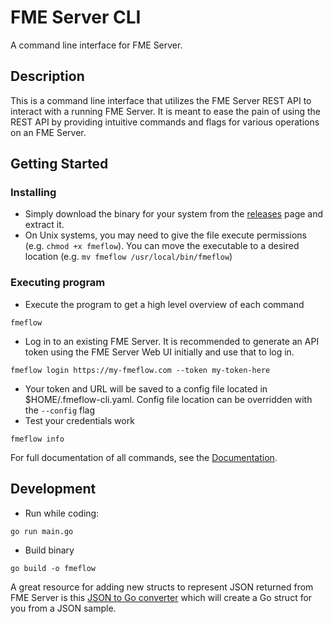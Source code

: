 # FME Server CLI

A command line interface for FME Server.

## Description

This is a command line interface that utilizes the FME Server REST API to interact with a running FME Server. It is meant to ease the pain of using the REST API by providing intuitive commands and flags for various operations on an FME Server.

## Getting Started

### Installing

* Simply download the binary for your system from the [releases](https://github.com/safesoftware/fmeflow-cli/releases) page and extract it.
* On Unix systems, you may need to give the file execute permissions (e.g. `chmod +x fmeflow`). You can move the executable to a desired location (e.g. `mv fmeflow /usr/local/bin/fmeflow`)

### Executing program

* Execute the program to get a high level overview of each command
```
fmeflow
```
* Log in to an existing FME Server. It is recommended to generate an API token using the FME Server Web UI initially and use that to log in.
```
fmeflow login https://my-fmeflow.com --token my-token-here
```
* Your token and URL will be saved to a config file located in $HOME/.fmeflow-cli.yaml. Config file location can be overridden with the `--config` flag
* Test your credentials work
```
fmeflow info
```

For full documentation of all commands, see the [Documentation](docs/fmeflow.md).


## Development

* Run while coding:
```
go run main.go
```
* Build binary
```
go build -o fmeflow
```

A great resource for adding new structs to represent JSON returned from FME Server is this [JSON to Go converter](https://mholt.github.io/json-to-go/) which will create a Go struct for you from a JSON sample.
